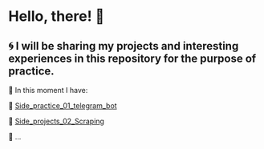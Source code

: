 # Hello, there! :wave:

:cyclone: I will be sharing my projects and interesting experiences in this repository for the purpose of practice.
---

:large_blue_diamond: In this moment I have:

  :small_blue_diamond: [Side_practice_01_telegram_bot](https://github.com/Good-PJ/Side_projects/tree/master/Side_practice_01_telegram_bot)

  :small_blue_diamond: [Side_projects_02_Scraping](https://github.com/Good-PJ/Side_projects/tree/master/Side_projects_02_Scraping)

  :small_blue_diamond: ...